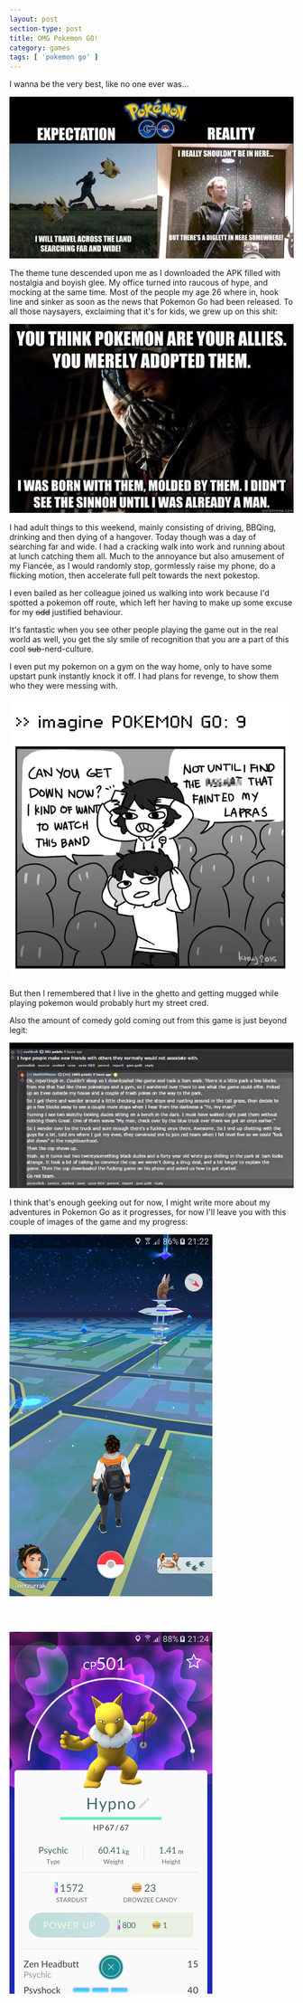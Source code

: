 ```yaml
---
layout: post
section-type: post
title: OMG Pokemon GO!
category: games
tags: [ 'pokemon go' ]
---
```


I wanna be the very best, like no one ever was...

![Pokemon-go-banner](/img/games/pokemon-go/pokemon-go-banner.jpg)

The theme tune descended upon me as I downloaded the APK filled with nostalgia and boyish glee. My office turned into raucous of hype, and mocking at the same time. Most of the people my age 26 where in, hook line and sinker as soon as the news that Pokemon Go had been released. To all those naysayers, exclaiming that it's for kids, we grew up on this shit:

![bane-moulded-by-pokemon](/img/games/pokemon-go/3tcly6.jpg)

I had adult things to this weekend, mainly consisting of driving, BBQing, drinking and then dying of a hangover. Today though was a day of searching far and wide. I had a cracking walk into work and running about at lunch catching them all. Much to the annoyance but also amusement of my Fiancée, as I would randomly stop, gormlessly raise my phone, do a flicking motion, then accelerate full pelt towards the next pokestop.

I even bailed as her colleague joined us walking into work because I'd spotted a pokemon off route, which left her having to make up some excuse for my ~~odd~~ justified behaviour.

It's fantastic when you see other people playing the game out in the real world as well, you get the sly smile of recognition that you are a part of this cool ~~sub~~-nerd-culture.

I even put my pokemon on a gym on the way home, only to have some upstart punk instantly knock it off. I had plans for revenge, to show them who they were messing with.

![revenge](/img/games/pokemon-go/pokemon-go-revenge.png)

But then I remembered that I live in the ghetto and getting mugged while playing pokemon would probably hurt my street cred.

Also the amount of comedy gold coming out from this game is just beyond legit:

![funny-pokemon-go-story](/img/games/pokemon-go/story.jpg)

I think that's enough geeking out for now, I might write more about my adventures in Pokemon Go as it progresses, for now I'll leave you with this couple of images of the game and my progress:

![screen-shot-map](/img/games/pokemon-go/ss-go.png) 

<h5>&nbsp;</h5>

![hypno](/img/games/pokemon-go/hypno.png) 